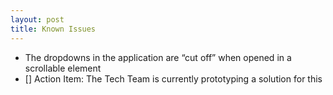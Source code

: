 ```yaml
---
layout: post
title: Known Issues
---
```


- The dropdowns in the application are “cut off” when opened in a scrollable element
- [] Action Item: The Tech Team is currently prototyping a solution for this
